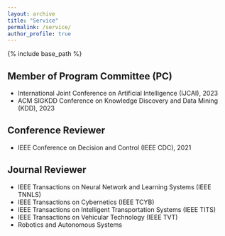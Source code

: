 ```yaml
---
layout: archive
title: "Service"
permalink: /service/
author_profile: true
---
```


{% include base_path %}

## Member of Program Committee (PC)
- International Joint Conference on Artificial Intelligence (IJCAI), 2023
- ACM SIGKDD Conference on Knowledge Discovery and Data Mining (KDD), 2023

## Conference Reviewer
- IEEE Conference on Decision and Control (IEEE CDC), 2021

## Journal Reviewer
- IEEE Transactions on Neural Network and Learning Systems (IEEE TNNLS)
- IEEE Transactions on Cybernetics (IEEE TCYB)
- IEEE Transactions on Intelligent Transportation Systems (IEEE TITS)
- IEEE Transactions on Vehicular Technology (IEEE TVT)
- Robotics and Autonomous Systems
